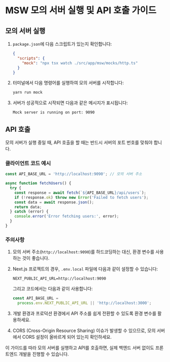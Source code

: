 # MSW 모의 서버 실행 및 API 호출 가이드

## 모의 서버 실행

1. `package.json`에 다음 스크립트가 있는지 확인합니다:

   ```json
   {
     "scripts": {
       "mock": "npx tsx watch ./src/app/msw/mocks/http.ts"
     }
   }
   ```

2. 터미널에서 다음 명령어를 실행하여 모의 서버를 시작합니다:

   ```bash
   yarn run mock
   ```

3. 서버가 성공적으로 시작되면 다음과 같은 메시지가 표시됩니다:

   ```
   Mock server is running on port: 9090
   ```

## API 호출

모의 서버가 실행 중일 때, API 호출을 할 때는 반드시 서버의 포트 번호를 맞춰야 합니다.

### 클라이언트 코드 예시

```typescript
const API_BASE_URL = 'http://localhost:9090'; // 모의 서버 주소

async function fetchUsers() {
  try {
    const response = await fetch(`${API_BASE_URL}/api/users`);
    if (!response.ok) throw new Error('Failed to fetch users');
    const data = await response.json();
    return data;
  } catch (error) {
    console.error('Error fetching users:', error);
  }
}
```

### 주의사항

1. 모의 서버 주소(`http://localhost:9090`)를 하드코딩하는 대신, 환경 변수를 사용하는 것이 좋습니다.

2. Next.js 프로젝트의 경우, `.env.local` 파일에 다음과 같이 설정할 수 있습니다:

   ```
   NEXT_PUBLIC_API_URL=http://localhost:9090
   ```

   그리고 코드에서는 다음과 같이 사용합니다:

   ```typescript
   const API_BASE_URL =
     process.env.NEXT_PUBLIC_API_URL || 'http://localhost:3000';
   ```

3. 개발 환경과 프로덕션 환경에서 API 주소를 쉽게 전환할 수 있도록 환경 변수를 활용하세요.

4. CORS (Cross-Origin Resource Sharing) 이슈가 발생할 수 있으므로, 모의 서버에서 CORS 설정이 올바르게 되어 있는지 확인하세요.

이 가이드를 따라 모의 서버를 실행하고 API를 호출하면, 실제 백엔드 서버 없이도 프론트엔드 개발을 진행할 수 있습니다.
